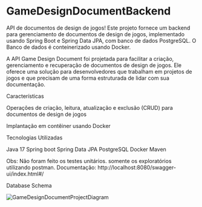 # GameDesignDocumentBackend
 
API de documentos de design de jogos! Este projeto fornece um backend para gerenciamento de documentos de design de jogos, implementado usando Spring Boot e Spring Data JPA, com banco de dados PostgreSQL. O Banco de dados é conteinerizado usando Docker.

A API Game Design Document foi projetada para facilitar a criação, gerenciamento e recuperação de documentos de design de jogos. Ele oferece uma solução para desenvolvedores que trabalham em projetos de jogos e que precisam de uma forma estruturada de lidar com sua documentação.

Características

Operações de criação, leitura, atualização e exclusão (CRUD) para documentos de design de jogos

Implantação em contêiner usando Docker

Tecnologias Utilizadas

Java 17
Spring boot
Spring Data JPA
PostgreSQL
Docker
Maven

Obs: Não foram feito os testes unitários. somente os exploratórios utilizando postman.
Documentação:
http://localhost:8080/swagger-ui/index.html#/

Database Schema

![GameDesignDocumentProjectDiagram](https://github.com/user-attachments/assets/d48ea744-a598-4001-86e3-1a9f43919cd1)

